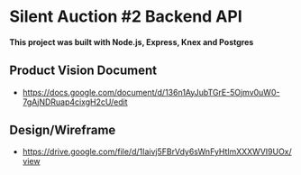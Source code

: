 # Silent Auction #2 Backend API

#### This project was built with Node.js, Express, Knex and Postgres

## Product Vision Document

- https://docs.google.com/document/d/136n1AyJubTGrE-5Ojmv0uW0-7gAjNDRuap4cixgH2cU/edit

## Design/Wireframe

- https://drive.google.com/file/d/1Iaivj5FBrVdy6sWnFyHtlmXXXWVI9UOx/view
